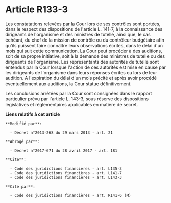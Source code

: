 # Article R133-3

Les constatations relevées par la Cour lors de ses contrôles sont portées, dans le respect des dispositions de l'article L.
141-7, à la connaissance des dirigeants de l'organisme et des ministres de tutelle, ainsi que, le cas échéant, du chef de la
mission de contrôle ou du contrôleur budgétaire afin qu'ils puissent faire connaître leurs observations écrites, dans le
délai d'un mois qui suit cette communication. La Cour peut procéder à des auditions, soit de sa propre initiative, soit à la
demande des ministres de tutelle ou des dirigeants de l'organisme. Les représentants des autorités de tutelle sont entendus
par la Cour lorsque l'action de ces autorités est mise en cause par les dirigeants de l'organisme dans leurs réponses écrites
ou lors de leur audition. A l'expiration du délai d'un mois précité et après avoir procédé éventuellement aux auditions, la
Cour statue définitivement. 

Les conclusions arrêtées par la Cour sont consignées dans le rapport particulier prévu par l'article L. 143-3, sous réserve
des dispositions législatives et réglementaires applicables en matière de secret.

**Liens relatifs à cet article**

	**Modifié par**:

	  - Décret n°2013-268 du 29 mars 2013 - art. 21

	**Abrogé par**:

	  - Décret n°2017-671 du 28 avril 2017 - art. 181

	**Cite**:

	  - Code des juridictions financières - art. L135-3
	  - Code des juridictions financières - art. L141-7
	  - Code des juridictions financières - art. L143-3

	**Cité par**:

	  - Code des juridictions financières - art. R141-6 (M)
